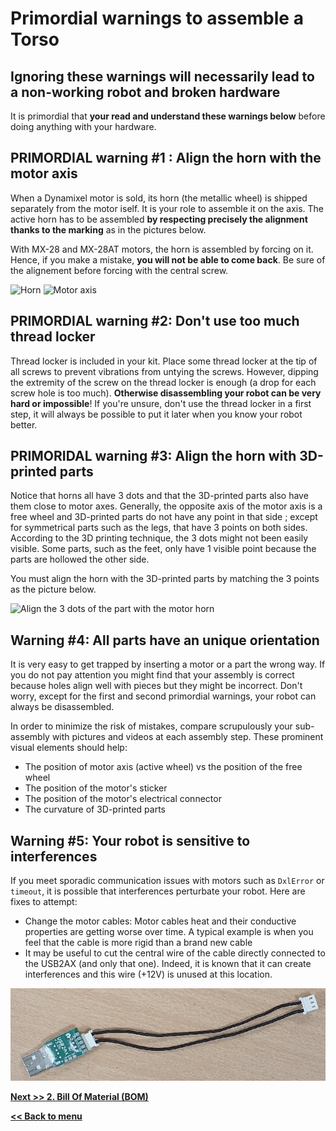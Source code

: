 # Primordial warnings to assemble a Torso
## Ignoring these warnings will necessarily lead to a non-working robot and broken hardware

It is primordial that **your read and understand these warnings below** before doing anything with your hardware.

## PRIMORDIAL warning #1 : Align the horn with the motor axis

When a Dynamixel motor is sold, its horn (the metallic wheel) is shipped separately from the motor iself. It is your role to assemble it on the axis. The active horn has to be assembled **by respecting precisely the alignment thanks to the marking** as in the pictures below. 

With MX-28 and MX-28AT motors, the horn is assembled by forcing on it. Hence, if you make a mistake, **you will not be able to come back**. Be sure of the alignement before forcing with the central screw.

<img src="../../img/humanoid/horn.jpg" title="Horn" style="width: 250px;" />
<img src="../../img/humanoid/axe.jpg" title="Motor axis" style="width: 250px;" />

## PRIMORDIAL warning #2: Don't use too much thread locker
Thread locker is included in your kit. Place some thread locker at the tip of all screws to prevent vibrations from untying the screws. However, dipping the extremity of the screw on the thread locker is enough (a drop for each screw hole is too much). **Otherwise disassembling your robot can be very hard or impossible**! If you're unsure, don't use the thread locker in a first step, it will always be possible to put it later when you know your robot better.


## PRIMORIDAL warning #3: Align the horn with 3D-printed parts
Notice that horns all have 3 dots and that the 3D-printed parts also have them close to motor axes. Generally, the opposite axis of the motor axis is a free wheel and 3D-printed parts do not have any point in that side ; except for symmetrical parts such as the legs, that have 3 points on both sides. According to the 3D printing technique, the 3 dots might not been easily visible. Some parts, such as the feet, only have 1 visible point because the parts are hollowed the other side.

You must align the horn with the 3D-printed parts by matching the 3 points as the picture below.

<img src="../../img/humanoid/three_dots.jpg" title="Align the 3 dots of the part with the motor horn"  style="width: 350px;"/>


## Warning #4: All parts have an unique orientation
It is very easy to get trapped by inserting a motor or a part the wrong way. If you do not pay attention you might find that your assembly is correct because holes align well with pieces but they might be incorrect. Don't worry, except for the first and second primordial warnings, your robot can always be disassembled.

In order to minimize the risk of mistakes, compare scrupulously your sub-assembly with pictures and videos at each assembly step. These prominent visual elements should help:

* The position of motor axis (active wheel) vs the position of the free wheel
* The position of the motor's sticker
* The position of the motor's electrical connector
* The curvature of 3D-printed parts

## Warning #5: Your robot is sensitive to interferences

If you meet sporadic communication issues with motors such as `DxlError` or `timeout`, it is possible that interferences perturbate your robot. Here are fixes to attempt:
* Change the motor cables: Motor cables heat and their conductive properties are getting worse over time. A typical example is when you feel that the cable is more rigid than a brand new cable
* It may be useful to cut the central wire of the cable directly connected to the USB2AX (and only that one). Indeed, it is known that it can create interferences and this wire (+12V) is unused at this location. 

<img src="../../img/humanoid/usb2ax-2wires.jpg" title="Optionnaly remove the center wire of the USB2AX cable" />

[**Next >> 2. Bill Of Material (BOM)**](bom.md)

[**<< Back to menu**](README.md)

